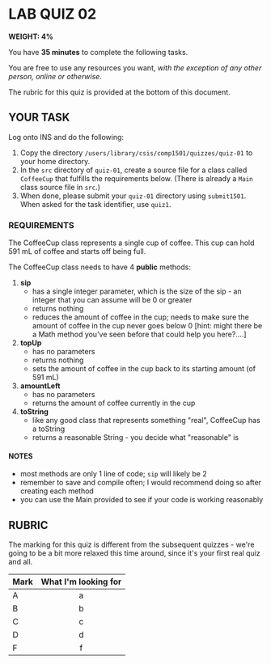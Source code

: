 # LAB QUIZ 02

**WEIGHT: 4%**

You have **35 minutes** to complete the following tasks.

You are free to use any resources you want, _with the exception of any other person, online or otherwise_.

The rubric for this quiz is provided at the bottom of this document.

## YOUR TASK

Log onto INS and do the following:

1. Copy the directory `/users/library/csis/comp1501/quizzes/quiz-01` to your home directory.
1. In the `src` directory of `quiz-01`, create a source file for a class called `CoffeeCup` that fulfills the requirements below. (There is already a `Main` class source file in `src`.)
1. When done, please submit your `quiz-01` directory using `submit1501`. When asked for the task identifier, use `quiz1`.

### REQUIREMENTS

The CoffeeCup class represents a single cup of coffee. This cup can hold 591 mL of coffee and starts off being full.

The CoffeeCup class needs to have 4 **public** methods:

1. **sip**
   - has a single integer parameter, which is the size of the sip - an integer that you can assume will be 0 or greater
   - returns nothing
   - reduces the amount of coffee in the cup; needs to make sure the amount of coffee in the cup never goes below 0 [hint: might there be a Math method you've seen before that could help you here?....]
1. **topUp**
   - has no parameters
   - returns nothing
   - sets the amount of coffee in the cup back to its starting amount (of 591 mL)
1. **amountLeft**
   - has no parameters
   - returns the amount of coffee currently in the cup
1. **toString**
   - like any good class that represents something "real", CoffeeCup has a toString
   - returns a reasonable String - you decide what "reasonable" is

#### NOTES

- most methods are only 1 line of code; `sip` will likely be 2
- remember to save and compile often; I would recommend doing so after creating each method
- you can use the Main provided to see if your code is working reasonably

## RUBRIC

The marking for this quiz is different from the subsequent quizzes - we're going to be a bit more relaxed this time around, since it's your first real quiz and all.

| Mark | What I'm looking for |
| ---- | :------------------: |
| A    |          a           |
| B    |          b           |
| C    |          c           |
| D    |          d           |
| F    |          f           |
